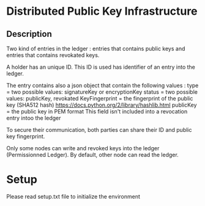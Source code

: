 # Distributed Public Key Infrastructure
	
## Description
Two kind of entries in the ledger : entries that contains public keys and entries that contains revokated keys. 
	
A holder has an unique ID. This ID is used has identifier of an entry into the ledger.

The entry contains also a json object that contain the following values :
	type = two possible values: signatureKey or encryptionKey
	status = two possible values: publicKey, revokated
	KeyFingerprint = the fingerprint of the public key (SHA512 hash) 
		https://docs.python.org/2/library/hashlib.html
	publicKey = the public key in PEM format
		This field isn't included into a revocation entry intoo the ledger

To secure their communication, both parties can share their ID and public key fingerprint.

Only some nodes can write and revoked keys into the ledger (Permissionned Ledger).
By default, other node can read the ledger.


# Setup
Please read setup.txt file to initialize the environment

